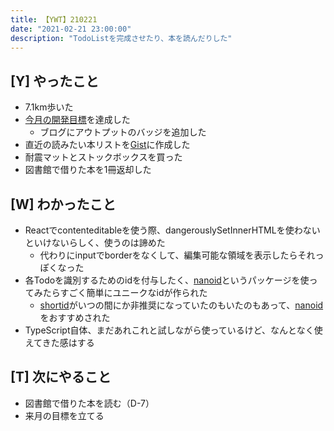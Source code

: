 ```yaml
---
title: 【YWT】210221
date: "2021-02-21 23:00:00"
description: "TodoListを完成させたり、本を読んだりした"
---
```


## [Y] やったこと

- 7.1km歩いた
- [今月の開発目標](https://todolist.expfrom.me/)を達成した
  - ブログにアウトプットのバッジを追加した
- 直近の読みたい本リストを[Gist](https://gist.github.com/LeeDDHH/a55c1d8ed644de17e1cdae6cf621236e)に作成した
- 耐震マットとストックボックスを買った
- 図書館で借りた本を1冊返却した

## [W] わかったこと

- Reactでcontenteditableを使う際、dangerouslySetInnerHTMLを使わないといけないらしく、使うのは諦めた
  - 代わりにinputでborderをなくして、編集可能な領域を表示したらそれっぽくなった
- 各Todoを識別するためのidを付与したく、[nanoid](https://github.com/ai/nanoid)というパッケージを使ってみたらすごく簡単にユニークなidが作られた
  - [shortid](https://github.com/dylang/shortid)がいつの間にか非推奨になっていたのもいたのもあって、[nanoid](https://github.com/ai/nanoid)をおすすめされた
- TypeScript自体、まだあれこれと試しながら使っているけど、なんとなく使えてきた感はする

## [T] 次にやること

- 図書館で借りた本を読む（D-7）
- 来月の目標を立てる
